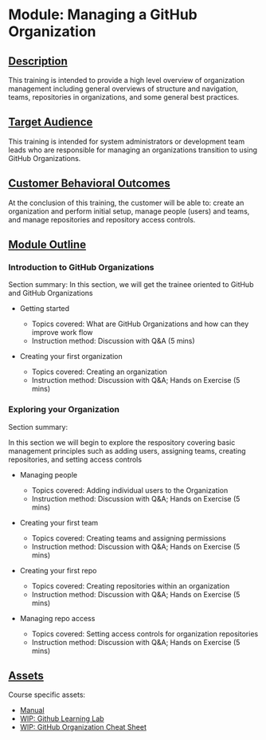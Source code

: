 # Module: Managing a GitHub Organization

## <ins> Description </ins>
This training is intended to provide a high level overview of organization management including general overviews of structure and navigation, teams, repositories in organizations, and some general best practices.  

## <ins> Target Audience </ins>
This training is intended for system administrators or development team leads who are responsible for managing an organizations transition to using GitHub Organizations. 

## <ins> Customer Behavioral Outcomes </ins>
At the conclusion of this training, the customer will be able to: create an organization and perform initial setup, manage people (users) and teams, and manage repositories and repository access controls.

## <ins> Module Outline </ins>
### Introduction to GitHub Organizations 

Section summary: 
In this section, we will get the trainee oriented to GitHub and GitHub Organizations

* Getting started
  - Topics covered: What are GitHub Organizations and how can they improve work flow
  - Instruction method: Discussion with Q&A (5 mins)

* Creating your first organization
  - Topics covered: Creating an organization
  - Instruction method: Discussion with Q&A; Hands on Exercise (5 mins)

### Exploring your Organization

Section summary:

In this section we will begin to explore the respository covering basic management principles such as adding users, assigning teams, creating repositories, and setting access controls

* Managing people
  - Topics covered:  Adding individual users to the Organization
  - Instruction method: Discussion with Q&A; Hands on Exercise (5 mins)

* Creating your first team
  - Topics covered:  Creating teams and assigning permissions
  - Instruction method: Discussion with Q&A; Hands on Exercise (5 mins)

* Creating your first repo
  - Topics covered:  Creating repositories within an organization
  - Instruction method: Discussion with Q&A; Hands on Exercise (5 mins)

* Managing repo access
  - Topics covered:  Setting access controls for organization repositories
  - Instruction method: Discussion with Q&A; Hands on Exercise (5 mins)


## <ins> Assets </ins>
Course specific assets:

- [Manual](https://stephencbird.github.io/org_education_toolkit/)
- [WIP: Github Learning Lab](https://github.com/StephenCBird/org_education_toolkit/tree/main/org_education_toolkit/Assets/Learning%20Lab)
- [WIP: GitHub Organization Cheat Sheet](https://github.com/StephenCBird/org_education_toolkit/tree/main/org_education_toolkit/Assets/Cheat%20Sheet)

